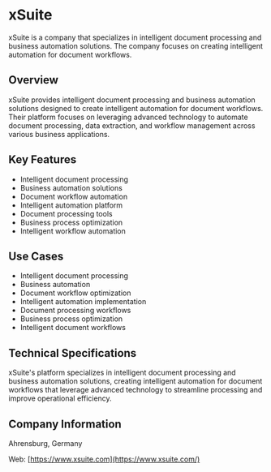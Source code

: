 # xSuite

xSuite is a company that specializes in intelligent document processing and business automation solutions. The company focuses on creating intelligent automation for document workflows.

## Overview

xSuite provides intelligent document processing and business automation solutions designed to create intelligent automation for document workflows. Their platform focuses on leveraging advanced technology to automate document processing, data extraction, and workflow management across various business applications.

## Key Features

- Intelligent document processing
- Business automation solutions
- Document workflow automation
- Intelligent automation platform
- Document processing tools
- Business process optimization
- Intelligent workflow automation

## Use Cases

- Intelligent document processing
- Business automation
- Document workflow optimization
- Intelligent automation implementation
- Document processing workflows
- Business process optimization
- Intelligent document workflows

## Technical Specifications

xSuite's platform specializes in intelligent document processing and business automation solutions, creating intelligent automation for document workflows that leverage advanced technology to streamline processing and improve operational efficiency.

## Company Information

Ahrensburg, Germany

Web: [https://www.xsuite.com](https://www.xsuite.com/) 